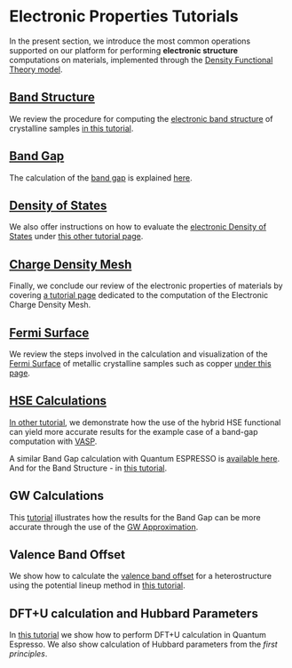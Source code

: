 # Electronic Properties Tutorials

In the present section, we introduce the most common operations supported on our platform for performing **electronic structure** computations on materials, implemented through the [Density Functional Theory model](../../../models-directory/dft/overview.md).

## [Band Structure](band-structure.md)

We review the procedure for computing the [electronic band structure](../../../properties-directory/non-scalar/bandstructure.md) of crystalline samples [in this tutorial](band-structure.md).

## [Band Gap](band-gap.md)

The calculation of the [band gap](../../../properties-directory/non-scalar/band-gaps.md) is explained [here](band-gap.md).

## [Density of States](density-of-states.md)

We also offer instructions on how to evaluate the [electronic Density of States](../../../properties-directory/non-scalar/electronic-dos.md) under [this other tutorial page](density-of-states.md).

## [Charge Density Mesh](electronic-density-mesh.md)

Finally, we conclude our review of the electronic properties of materials by covering [a tutorial page](electronic-density-mesh.md) dedicated to the computation of the Electronic Charge Density Mesh.

## [Fermi Surface](fermi-surface.md)

We review the steps involved in the calculation and visualization of the [Fermi Surface](../../../properties-directory/scalar/fermi-energy.md) of metallic crystalline samples such as copper [under this page](fermi-surface.md).

## [HSE Calculations](hse-vasp-bg.md)

[In other tutorial](hse-vasp-bg.md), we demonstrate how the use of the hybrid HSE functional can yield more accurate results for the example case of a band-gap computation with [VASP](../../../software-directory/modeling/vasp/overview.md).

A similar Band Gap calculation with Quantum ESPRESSO is [available here](hse-qe-bg.md). And for the Band Structure - in [this tutorial](hse-qe-bs.md).

## GW Calculations

This [tutorial](gw-vasp-bg.md) illustrates how the results for the Band Gap can be more accurate through the use of the [GW Approximation](../../../models-directory/dft/notes.md#the-gw-approximation).

## Valence Band Offset

We show how to calculate the [valence band offset](../../../properties-directory/scalar/valence-band-offset.md) for a
heterostructure using the potential lineup method in [this tutorial](valence-band-offset.md).

## DFT+U calculation and Hubbard Parameters

In [this tutorial](hubbard.md) we show how to perform DFT+U calculation in
Quantum Espresso. We also show calculation of Hubbard parameters from the
*first principles*.
